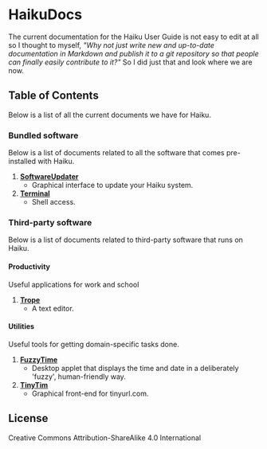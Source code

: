 HaikuDocs
=========

The current documentation for the Haiku User Guide is not easy to edit at all so I thought to myself, _"Why not just write new and up-to-date documentation in Markdown and publish it to a git repository so that people can finally easily contribute to it?"_ So I did just that and look where we are now.

## Table of Contents

Below is a list of all the current documents we have for Haiku.

### Bundled software

Below is a list of documents related to all the software that comes pre-installed with Haiku.

1. [**SoftwareUpdater**](docs/bundledSoftware/SoftwareUpdater)
	* Graphical interface to update your Haiku system.
2. [**Terminal**](docs/bundledSoftware/Terminal)
	* Shell access.

### Third-party software

Below is a list of documents related to third-party software that runs on Haiku.

#### Productivity

Useful applications for work and school

1. [**Trope**](docs/3rdParty/Productivity/Trope/README.md)
	* A text editor.

#### Utilities

Useful tools for getting domain-specific tasks done.

1. [**FuzzyTime**](docs/3rdParty/Utilities/Fuzzytime/README.md)
	* Desktop applet that displays the time and date in a deliberately 'fuzzy', human-friendly way.
2. [**TinyTim**](docs/3rdParty/Utilities/TinyTim/README.md)
	* Graphical front-end for tinyurl.com.

## License

Creative Commons Attribution-ShareAlike 4.0 International

